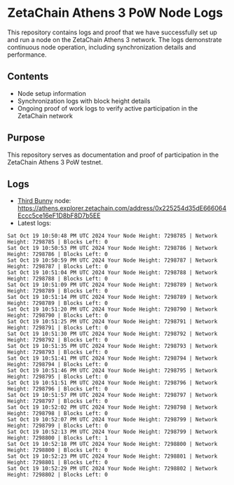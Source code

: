 # ZetaChain Athens 3 PoW Node Logs
This repository contains logs and proof that we have successfully set up and run a node on the ZetaChain Athens 3 network. The logs demonstrate continuous node operation, including synchronization details and performance.

## Contents
- Node setup information
- Synchronization logs with block height details
- Ongoing proof of work logs to verify active participation in the ZetaChain network

## Purpose
This repository serves as documentation and proof of participation in the ZetaChain Athens 3 PoW testnet.

## Logs

- [Third Bunny](https://thirdbunny.xyz/) node: https://athens.explorer.zetachain.com/address/0x225254d35dE666064Eccc5ce16eF1D8bF8D7b5EE
- Latest logs:
```
Sat Oct 19 10:50:48 PM UTC 2024 Your Node Height: 7298785 | Network Height: 7298785 | Blocks Left: 0
Sat Oct 19 10:50:53 PM UTC 2024 Your Node Height: 7298786 | Network Height: 7298786 | Blocks Left: 0
Sat Oct 19 10:50:59 PM UTC 2024 Your Node Height: 7298787 | Network Height: 7298787 | Blocks Left: 0
Sat Oct 19 10:51:04 PM UTC 2024 Your Node Height: 7298788 | Network Height: 7298788 | Blocks Left: 0
Sat Oct 19 10:51:09 PM UTC 2024 Your Node Height: 7298789 | Network Height: 7298789 | Blocks Left: 0
Sat Oct 19 10:51:14 PM UTC 2024 Your Node Height: 7298789 | Network Height: 7298789 | Blocks Left: 0
Sat Oct 19 10:51:20 PM UTC 2024 Your Node Height: 7298790 | Network Height: 7298790 | Blocks Left: 0
Sat Oct 19 10:51:25 PM UTC 2024 Your Node Height: 7298791 | Network Height: 7298791 | Blocks Left: 0
Sat Oct 19 10:51:30 PM UTC 2024 Your Node Height: 7298792 | Network Height: 7298792 | Blocks Left: 0
Sat Oct 19 10:51:35 PM UTC 2024 Your Node Height: 7298793 | Network Height: 7298793 | Blocks Left: 0
Sat Oct 19 10:51:41 PM UTC 2024 Your Node Height: 7298794 | Network Height: 7298794 | Blocks Left: 0
Sat Oct 19 10:51:46 PM UTC 2024 Your Node Height: 7298795 | Network Height: 7298795 | Blocks Left: 0
Sat Oct 19 10:51:51 PM UTC 2024 Your Node Height: 7298796 | Network Height: 7298796 | Blocks Left: 0
Sat Oct 19 10:51:57 PM UTC 2024 Your Node Height: 7298797 | Network Height: 7298797 | Blocks Left: 0
Sat Oct 19 10:52:02 PM UTC 2024 Your Node Height: 7298798 | Network Height: 7298798 | Blocks Left: 0
Sat Oct 19 10:52:07 PM UTC 2024 Your Node Height: 7298799 | Network Height: 7298799 | Blocks Left: 0
Sat Oct 19 10:52:13 PM UTC 2024 Your Node Height: 7298799 | Network Height: 7298800 | Blocks Left: 1
Sat Oct 19 10:52:18 PM UTC 2024 Your Node Height: 7298800 | Network Height: 7298800 | Blocks Left: 0
Sat Oct 19 10:52:23 PM UTC 2024 Your Node Height: 7298801 | Network Height: 7298801 | Blocks Left: 0
Sat Oct 19 10:52:29 PM UTC 2024 Your Node Height: 7298802 | Network Height: 7298802 | Blocks Left: 0
```

